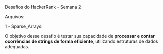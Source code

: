 Desafios do HackerRank - Semana 2

Arquivos:

1 - Sparse_Arrays: 

O objetivo desse desafio é testar sua capacidade de **processar e contar ocorrências de strings de forma eficiente**, utilizando estruturas de dados adequadas. 

